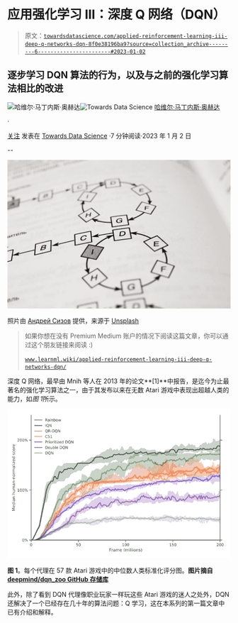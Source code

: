 # 应用强化学习 III：深度 Q 网络（DQN）

> 原文：[`towardsdatascience.com/applied-reinforcement-learning-iii-deep-q-networks-dqn-8f0e38196ba9?source=collection_archive---------6-----------------------#2023-01-02`](https://towardsdatascience.com/applied-reinforcement-learning-iii-deep-q-networks-dqn-8f0e38196ba9?source=collection_archive---------6-----------------------#2023-01-02)

## 逐步学习 DQN 算法的行为，以及与之前的强化学习算法相比的改进

[](https://medium.com/@JavierMtz5?source=post_page-----8f0e38196ba9--------------------------------)![哈维尔·马丁内斯·奥赫达](https://medium.com/@JavierMtz5?source=post_page-----8f0e38196ba9--------------------------------)[](https://towardsdatascience.com/?source=post_page-----8f0e38196ba9--------------------------------)![Towards Data Science](https://towardsdatascience.com/?source=post_page-----8f0e38196ba9--------------------------------) [哈维尔·马丁内斯·奥赫达](https://medium.com/@JavierMtz5?source=post_page-----8f0e38196ba9--------------------------------)

·

[关注](https://medium.com/m/signin?actionUrl=https%3A%2F%2Fmedium.com%2F_%2Fsubscribe%2Fuser%2F74d7213a71a8&operation=register&redirect=https%3A%2F%2Ftowardsdatascience.com%2Fapplied-reinforcement-learning-iii-deep-q-networks-dqn-8f0e38196ba9&user=Javier+Mart%C3%ADnez+Ojeda&userId=74d7213a71a8&source=post_page-74d7213a71a8----8f0e38196ba9---------------------post_header-----------) 发表在 [Towards Data Science](https://towardsdatascience.com/?source=post_page-----8f0e38196ba9--------------------------------) ·7 分钟阅读·2023 年 1 月 2 日[](https://medium.com/m/signin?actionUrl=https%3A%2F%2Fmedium.com%2F_%2Fvote%2Ftowards-data-science%2F8f0e38196ba9&operation=register&redirect=https%3A%2F%2Ftowardsdatascience.com%2Fapplied-reinforcement-learning-iii-deep-q-networks-dqn-8f0e38196ba9&user=Javier+Mart%C3%ADnez+Ojeda&userId=74d7213a71a8&source=-----8f0e38196ba9---------------------clap_footer-----------)

--

[](https://medium.com/m/signin?actionUrl=https%3A%2F%2Fmedium.com%2F_%2Fbookmark%2Fp%2F8f0e38196ba9&operation=register&redirect=https%3A%2F%2Ftowardsdatascience.com%2Fapplied-reinforcement-learning-iii-deep-q-networks-dqn-8f0e38196ba9&source=-----8f0e38196ba9---------------------bookmark_footer-----------)![](img/cc0aa599232d7c5acfafd8073654bc95.png)

照片由 [Андрей Сизов](https://unsplash.com/@alpridephoto?utm_source=medium&utm_medium=referral) 提供，来源于 [Unsplash](https://unsplash.com/?utm_source=medium&utm_medium=referral)

> 如果你想在没有 Premium Medium 账户的情况下阅读这篇文章，你可以通过这个朋友链接来阅读 :)
> 
> [`www.learnml.wiki/applied-reinforcement-learning-iii-deep-q-networks-dqn/`](https://www.learnml.wiki/applied-reinforcement-learning-iii-deep-q-networks-dqn/)

深度 Q 网络，最早由 Mnih 等人在 2013 年的论文**[1]**中报告，是迄今为止最著名的强化学习算法之一，由于其发布以来在无数 Atari 游戏中表现出超越人类的能力，如*图 1*所示。

![](img/870e39adce5d7679af12de6a4e2dbcd3.png)

**图 1**。每个代理在 57 款 Atari 游戏中的中位数人类标准化评分图。**图片摘自** [**deepmind/dqn_zoo GitHub 存储库**](https://github.com/deepmind/dqn_zoo)

此外，除了看到 DQN 代理像职业玩家一样玩这些 Atari 游戏的迷人之处外，DQN 还解决了一个已经存在几十年的算法问题：Q 学习，这在本系列的第一篇文章中已有介绍和解释。
